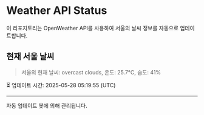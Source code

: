
# Weather API Status

이 리포지토리는 OpenWeather API를 사용하여 서울의 날씨 정보를 자동으로 업데이트합니다.

## 현재 서울 날씨
> 서울의 현재 날씨: overcast clouds, 온도: 25.7°C, 습도: 41%

⏳ 업데이트 시간: 2025-05-28 05:19:55 (UTC)

---
자동 업데이트 봇에 의해 관리됩니다.
